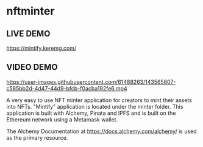 # nftminter

## LIVE DEMO
https://mintify.keremg.com/

## VIDEO DEMO


https://user-images.githubusercontent.com/61488263/143565807-c585bb2d-4d47-44d9-bfcb-f0acba192fe6.mp4



A very easy to use NFT minter application for creators to mint their assets into NFTs.
"Mintify" application is located under the minter folder. This application is built with Alchemy, Pinata and IPFS and is built on the Ethereum network using a Metamask wallet.

The Alchemy Documentation at https://docs.alchemy.com/alchemy/ is used as the primary resource.
